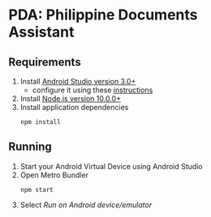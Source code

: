 # PDA: Philippine Documents Assistant

## Requirements
1. Install [Android Studio version 3.0+](https://developer.android.com/studio/)
    - configure it using these [instructions](https://docs.expo.io/versions/latest/workflow/android-studio-emulator/)
2. Install [Node.js version 10.0.0+](https://nodejs.org/en/)
3. Install application dependencies
    ```
    npm install 
    ```
    
## Running
1. Start your Android Virtual Device using Android Studio
2. Open Metro Bundler
    ```
    npm start
    ```
3. Select _Run on Android device/emulator_
